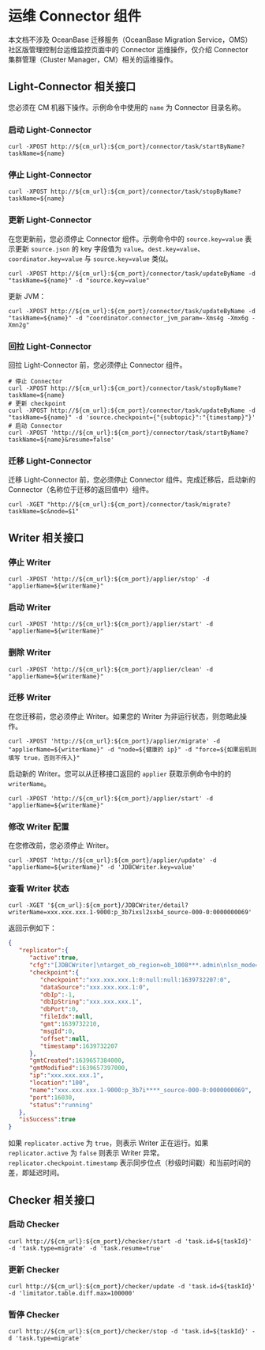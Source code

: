 # 运维 Connector 组件

本文档不涉及 OceanBase 迁移服务（OceanBase Migration Service，OMS）社区版管理控制台运维监控页面中的 Connector 运维操作，仅介绍 Connector 集群管理（Cluster Manager，CM）相关的运维操作。

## Light-Connector 相关接口

您必须在 CM 机器下操作。示例命令中使用的 `name` 为 Connector 目录名称。

### 启动 Light-Connector

```shell
curl -XPOST http://${cm_url}:${cm_port}/connector/task/startByName?taskName=${name}
```

### 停止 Light-Connector

```shell
curl -XPOST http://${cm_url}:${cm_port}/connector/task/stopByName?taskName=${name}
```

### 更新 Light-Connector

在您更新前，您必须停止 Connector 组件。示例命令中的 `source.key=value` 表示更新 `source.json` 的 key 字段值为 `value`。`dest.key=value`、`coordinator.key=value` 与 `source.key=value` 类似。

```shell
curl -XPOST http://${cm_url}:${cm_port}/connector/task/updateByName -d "taskName=${name}" -d "source.key=value"
```

更新 JVM：

```shell
curl -XPOST http://${cm_url}:${cm_port}/connector/task/updateByName -d "taskName=${name}" -d "coordinator.connector_jvm_param=-Xms4g -Xmx6g -Xmn2g"
```

### 回拉 Light-Connector

回拉 Light-Connector 前，您必须停止 Connector 组件。

```shell
# 停止 Connector
curl -XPOST http://${cm_url}:${cm_port}/connector/task/stopByName?taskName=${name}
# 更新 checkpoint
curl -XPOST http://${cm_url}:${cm_port}/connector/task/updateByName -d "taskName=${name}" -d 'source.checkpoint={"{subtopic}":"{timestamp}"}'
# 启动 Connector
curl -XPOST 'http://${cm_url}:${cm_port}/connector/task/startByName?taskName=${name}&resume=false'
```

### 迁移 Light-Connector

迁移 Light-Connector 前，您必须停止 Connector 组件。完成迁移后，启动新的 Connector（名称位于迁移的返回值中）组件。

```shell
curl -XGET "http://${cm_url}:${cm_port}/connector/task/migrate?taskName=$c&node=$1"
```

## Writer 相关接口

### 停止 Writer

```shell
curl -XPOST 'http://${cm_url}:${cm_port}/applier/stop' -d "applierName=${writerName}"
```

### 启动 Writer

```shell
curl -XPOST 'http://${cm_url}:${cm_port}/applier/start' -d "applierName=${writerName}"
```

### 删除 Writer

```shell
curl -XPOST 'http://${cm_url}:${cm_port}/applier/clean' -d "applierName=${writerName}"
```

### 迁移 Writer

在您迁移前，您必须停止 Writer。如果您的 Writer 为非运行状态，则忽略此操作。

```shell
curl -XPOST 'http://${cm_url}:${cm_port}/applier/migrate' -d "applierName=${writerName}" -d "node=${健康的 ip}" -d "force=${如果宕机则填写 true，否则不传入}"
```

启动新的 Writer。您可以从迁移接口返回的 `applier` 获取示例命令中的的 `writerName`。

```shell
curl -XPOST 'http://${cm_url}:${cm_port}/applier/start' -d "applierName=${writerName}"
```

### 修改 Writer 配置

在您修改前，您必须停止 Writer。

```shell
curl -XPOST 'http://${cm_url}:${cm_port}/applier/update' -d "applierName=${writerName}" -d 'JDBCWriter.key=value'
```

### 查看 Writer 状态

```shell
curl -XGET '${cm_url}:${cm_port}/JDBCWriter/detail?writerName=xxx.xxx.xxx.1-9000:p_3b7ixsl2sxb4_source-000-0:0000000069'
```

返回示例如下：

```json
{
   "replicator":{
      "active":true,
      "cfg":"[JDBCWriter]\ntarget_ob_region=ob_1008***.admin\nlsn_mode=\nstatus=running\nlisten_port=18000\ndaemon.ip=xxx.xxx.xxx.1\ndaemon.port=9000\nlocal_region_no=\nblack_region_no=0\ntenant_mapping=\nignore_ddl=false\nuseMultiExecute=false \nuseDRCNet=true\ncalculate_iops=true\ncoordinatorFile.skipDdl=\nsinkFile.notWriteColumn=\nsrc_type=mysql\nbinlog_username=drc\nbinlog_password=***\ntopic=p_3b7ixsl2sxb4_source\nsubTopic=p_3b7ixsl***_source-000-0\nsrc_subTopic=p_3b7ixsl2sxb4_dest-000-0\nsubId=0000000069\ntimestamp=1639657384\ndest_type=oceanbase1\ncluster.url=http://xxx.xxx.xxx.1:8088\nconfig_url=jdbc:mysql://xxx.xxx.xxx.2:2883?useUnicode=true&allowMultiQueries=true&socketTimeout=50000&characterEncoding=utf8&readOnlyPropagatesToServer=false\nsync_username=root@oms_mysql#ob_10088***.admin\nsync_password=***\nfilter.conditions=baby.*\ntx_records_limit=\nworker_num=16\nconnection_num=\nwriter_type=increment\nretry_sleep=5\ntask.split.mode=false\nblackCondition=[{\"name\":\"test_ddl01\",\"all\":false,\"sub\":[{\"name\":\"DRC_TXN*\",\"func\":\"fn\"},{\"name\":\"drc_txn*\",\"func\":\"fn\"}]}]\nwhiteCondition=[{\"name\":\"test_ddl01\",\"all\":false,\"sub\":[{\"name\":\"*\",\"func\":\"fn\"}]}]\nretry_time=3\nuseDirectUsername=true\ncoordinatorFile.isReverse=true\nprint_sql=false\n",
      "checkpoint":{
         "checkpoint":"xxx.xxx.xxx.1:0:null:null:1639732207:0",
         "dataSource":"xxx.xxx.xxx.1:0",
         "dbIp":-1,
         "dbIpString":"xxx.xxx.xxx.1",
         "dbPort":0,
         "fileIdx":null,
         "gmt":1639732210,
         "msgId":0,
         "offset":null,
         "timestamp":1639732207
      },
      "gmtCreated":1639657384000,
      "gmtModified":1639657397000,
      "ip":"xxx.xxx.xxx.1",
      "location":"100",
      "name":"xxx.xxx.xxx.1-9000:p_3b7i****_source-000-0:0000000069",
      "port":16030,
      "status":"running"
   },
   "isSuccess":true
}
```

如果 `replicator.active` 为 `true`，则表示 Writer 正在运行。如果 `replicator.active` 为 `false` 则表示 Writer 异常。`replicator.checkpoint.timestamp` 表示同步位点（秒级时间戳）和当前时间的差，即延迟时间。

## Checker 相关接口

### 启动 Checker

```shell
curl http://${cm_url}:${cm_port}/checker/start -d 'task.id=${taskId}' -d 'task.type=migrate' -d 'task.resume=true'
```

### 更新 Checker

```shell
curl http://${cm_url}:${cm_port}/checker/update -d 'task.id=${taskId}' -d 'limitator.table.diff.max=100000'
```

### 暂停 Checker

```shell
curl http://${cm_url}:${cm_port}/checker/stop -d 'task.id=${taskId}' -d 'task.type=migrate' 
```
